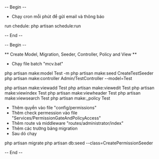 -- Begin --

* Chạy cron mỗi phút để gửi email và thông báo

run chedule: php artisan schedule:run

-- End --




-- Begin --

** Create Model, Migration, Seeder, Controller, Policy and View **

* Chạy file batch "mcv.bat"

php artisan make:model Test -m
php artisan make:seed CreateTestSeeder
php artisan make:controller Admin/TestController --model=Test

php artisan make:viewadd Test
php artisan make:viewedit Test
php artisan make:viewindex Test
php artisan make:viewheader Test
php artisan make:viewsearch Test
php artisan make:_policy Test

* Thêm quyền vào file "config/permissions"
* Thêm check permession vào file "Services/PermissionGateAndPolicyAccess"
* Thêm route và middleware "routes/administrator/index"
* Thêm các trường bảng migration
* Sau dó chạy

php artisan migrate
php artisan db:seed --class=CreatePermissionSeeder

-- End --
